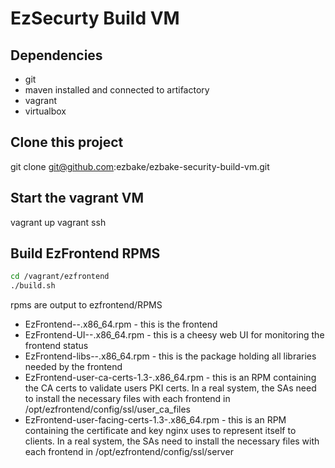 # EzSecurty Build VM

## Dependencies
* git
* maven installed and connected to artifactory
* vagrant
* virtualbox

## Clone this project
git clone git@github.com:ezbake/ezbake-security-build-vm.git


## Start the vagrant VM
vagrant up
vagrant ssh


## Build EzFrontend RPMS 

```bash
cd /vagrant/ezfrontend
./build.sh
```

rpms are output to ezfrontend/RPMS

* EzFrontend-<version>-<datetime>.x86_64.rpm  - this is the frontend
* EzFrontend-UI-<version>-<datetime>.x86_64.rpm  - this is a cheesy web UI for monitoring the frontend status
* EzFrontend-libs-<version>-<datetime>.x86_64.rpm  - this is the package holding all libraries needed by the frontend
* EzFrontend-user-ca-certs-1.3-<datetime>.x86_64.rpm  - this is an RPM containing the CA certs to validate users PKI certs. In a real system, the SAs need to install the necessary files with each frontend in /opt/ezfrontend/config/ssl/user_ca_files
* EzFrontend-user-facing-certs-1.3-<datetime>.x86_64.rpm  - this is an RPM containing the certificate and key nginx uses to represent itself to clients. In a real system, the SAs need to install the necessary files with each frontend in /opt/ezfrontend/config/ssl/server


